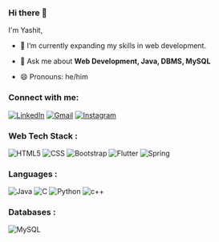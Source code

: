 ### Hi there 👋
I'm Yashit,

- 🌱 I’m currently expanding my skills in web development.

- 💬 Ask me about **Web Development, Java, DBMS, MySQL**
  
- 😄 Pronouns: he/him

<h3 align="left">Connect with me:</h3>
<div align="left">
  <a href="https://www.linkedin.com/in/yashit-tripathi-477280229/"><img alt="LinkedIn" src="https://img.shields.io/badge/linkedin-%230077B5.svg?style=for-the-badge&logo=linkedin&logoColor=white"/></a>
  <a href="mailto:yashittripathi@gmail.com"><img alt="Gmail" src="https://img.shields.io/badge/Gmail-D14836?style=for-the-badge&logo=gmail&logoColor=white"/></a>
   <a href="https://www.instagram.com/yashit_tripathi/"><img alt="Instagram" src="https://img.shields.io/badge/Instagram-E4405F?style=for-the-badge&logo=instagram&logoColor=white"/></a>
</div>

<h3 align="left">Web Tech Stack :</h3>
<div align="left">
<img alt="HTML5" src="https://img.shields.io/badge/html5-%23E34F26.svg?style=for-the-badge&logo=html5&logoColor=white"/>
<img alt="CSS" src="https://img.shields.io/badge/CSS-blue?style=for-the-badge&logo=CSS3&logoColor=white">
<img alt="Bootstrap" src="https://img.shields.io/badge/bootstrap-%23563D7C.svg?style=for-the-badge&logo=bootstrap&logoColor=white"/>
<img alt="Flutter" src="https://img.shields.io/badge/Flutter-blue?style=for-the-badge&logo=flutter&logoColor=white">
<img alt="Spring" src="https://img.shields.io/badge/Spring-green?style=for-the-badge&logo=spring&logoColor=white">


</div>

<h3 align="left">Languages :</h3>
<div align="left">
  <img alt="Java" src="https://img.shields.io/badge/JAVA-%23ED8B00.svg?style=for-the-badge&logo=java&logoColor=white"/>
  <img alt="C" src="https://img.shields.io/badge/c-%23323330.svg?style=for-the-badge&logo=c&logoColor=%23F7DF1E"/> 
  <img alt="Python" src="https://img.shields.io/badge/python-%2314354C.svg?style=for-the-badge&logo=python&logoColor=white"/>
  <img alt="c++" src="https://img.shields.io/badge/C%2B%2B-00599C?style=for-the-badge&logo=c%2B%2B&logoColor=white"/>
</div>

<h3 align="left">Databases :</h3>
<div align="left">
  <img alt="MySQL" src="https://img.shields.io/badge/mysql-%2300f.svg?style=for-the-badge&logo=mysql&logoColor=white"/>
</div>
